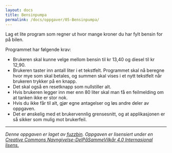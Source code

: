 ```yaml
---
layout: docs
title: Bensinpumpa
permalink: /docs/oppgaver/05-Bensinpumpa/
---
```


Lag et lite program som regner ut hvor mange kroner du har fylt bensin for på bilen.

Programmet har følgende krav:

* Brukeren skal kunne velge mellom bensin til kr 13,40 og diesel til kr 12,90.
* Brukeren taster inn antall liter i et tekstfelt. Programmet skal nå beregne hvor mye som skal betales, og summen skal vises i et nytt tekstfelt når brukeren trykker på en knapp.
* Det skal også en resetknapp som nullstiller alt.
* Hvis brukeren legger inn mer enn 80 liter skal man få en feilmelding om at tanken ikke er stor nok.
* Hvis du ikke får til alt, gjør egne antagelser og løs andre deler av oppgaven.
* Det er ønskelig med et brukervennlig grensesnitt, og at applikasjonen er så sikker som mulig mot brukerfeil.

---

_Denne oppgaven er laget av [fuzzbin](https://github.com/fuzzbin). Oppgaven er lisensiert under en [Creative Commons Navngivelse-DelPåSammeVilkår 4.0 Internasjonal lisens.](http://creativecommons.org/licenses/by-sa/4.0/)_